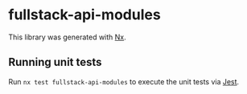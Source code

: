 # fullstack-api-modules

This library was generated with [Nx](https://nx.dev).

## Running unit tests

Run `nx test fullstack-api-modules` to execute the unit tests via [Jest](https://jestjs.io).
